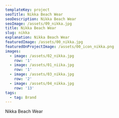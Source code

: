 ```yaml
---
templateKey: project
seoTitle: Nikka Beach Wear
seoDescription: Nikka Beach Wear
seoImage: /assets/09_nikka.jpg
title: Nikka Beach Wear
slug: nikka
explanation: Nikka Beach Wear
featuredImage: /assets/00_nikka.jpg
featuredOnProjectImage: /assets/00_icon_nikka.png
images:
  - image: /assets/02_nikka.jpg
    row: '1'
  - image: /assets/01_niika.jpg
    row: '1'
  - image: /assets/03_nikka.jpg
    row: '2'
  - image: /assets/04_nikka.jpg
    row: '13'
tags:
  - tag: Brand
---
```

Nikka Beach Wear
